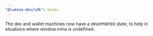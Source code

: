```yaml
---
"@lumina-dex/sdk": minor
---
```


The dex and wallet machines now have a `UNSUPPORTED` state, to help in situations where window.mina is undefined.
